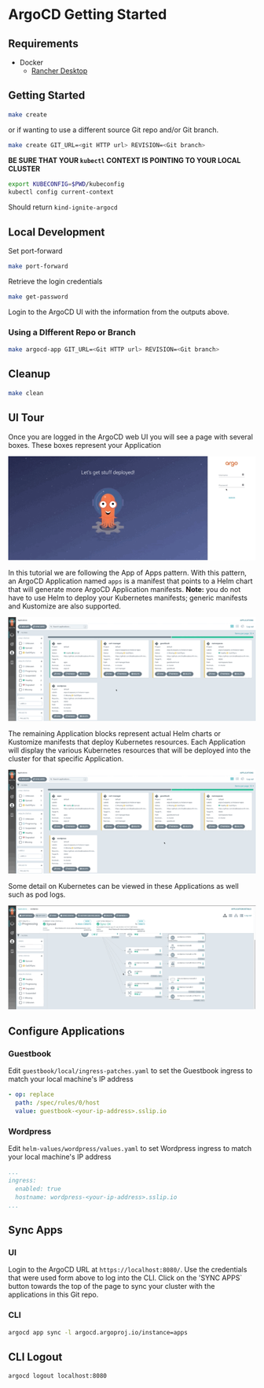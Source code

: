 # ArgoCD Getting Started

## Requirements
* Docker
  * [Rancher Desktop](https://rancherdesktop.io/)

## Getting Started
```sh
make create
```
or if wanting to use a different source Git repo and/or Git branch.
```sh
make create GIT_URL=<git HTTP url> REVISION=<Git branch>
```

**BE SURE THAT YOUR `kubectl` CONTEXT IS POINTING TO YOUR LOCAL CLUSTER**
```sh
export KUBECONFIG=$PWD/kubeconfig
kubectl config current-context
```
Should return `kind-ignite-argocd`

## Local Development
Set port-forward
```sh
make port-forward
```
Retrieve the login credentials
```sh
make get-password
```
Login to the ArgoCD UI with the information from the outputs above.

### Using a DIfferent Repo or Branch
```sh
make argocd-app GIT_URL=<Git HTTP url> REVISION=<Git branch>
```

## Cleanup
```sh
make clean
```

## UI Tour
Once you are logged in the ArgoCD web UI you will see a page with several boxes. These boxes represent your Application

![ArgoCD Login](imgs/login.gif)

In this tutorial we are following the App of Apps pattern. With this pattern, an ArgoCD Application named `apps` is a manifest that points to a Helm chart that will generate more ArgoCD Application manifests.
**Note:** you do not have to use Helm to deploy your Kubernetes manifests; generic manifests and Kustomize are also supported.

![ArgoCD App of Apps](imgs/app-of-apps.gif)

The remaining Application blocks represent actual Helm charts or Kustomize manifests that deploy Kubernetes resources. Each Application will display the various Kubernetes resources that will be deployed into the cluster for that specific Application.

![ArgoCD Apps](imgs/app.gif)

Some detail on Kubernetes can be viewed in these Applications as well such as pod logs.

![ArgoCD Pod Logs](imgs/pod-logs.gif)

## Configure Applications
### Guestbook
Edit `guestbook/local/ingress-patches.yaml` to set the Guestbook ingress to match your local machine's IP address
```yaml
- op: replace
  path: /spec/rules/0/host
  value: guestbook-<your-ip-address>.sslip.io
```
### Wordpress
Edit `helm-values/wordpress/values.yaml` to set Wordpress ingress to match your local machine's IP address
```yaml
...
ingress:
  enabled: true
  hostname: wordpress-<your-ip-address>.sslip.io
...
```

## Sync Apps
### UI
Login to the ArgoCD URL at `https://localhost:8080/`. Use the credentials that were used form above to log into the CLI. Click on the 'SYNC APPS` button towards the top of the page to sync your cluster with the applications in this Git repo.
### CLI
```sh
argocd app sync -l argocd.argoproj.io/instance=apps
```

## CLI Logout
```sh
argocd logout localhost:8080
```